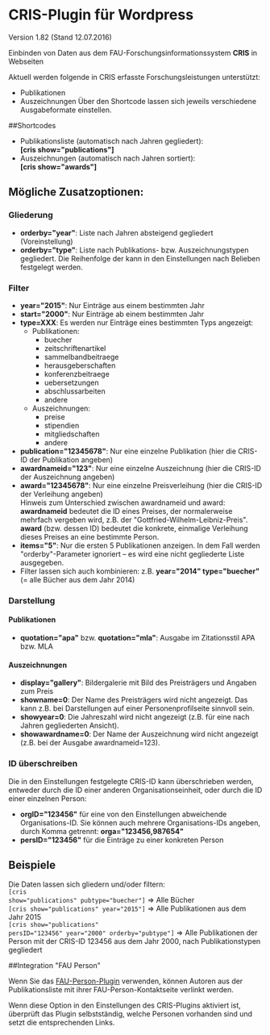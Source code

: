CRIS-Plugin für Wordpress
=========================

Version 1.82 (Stand 12.07.2016)

Einbinden von Daten aus dem FAU-Forschungsinformationssystem <b>CRIS</b> in Webseiten

Aktuell werden folgende in CRIS erfasste Forschungsleistungen unterstützt:
- Publikationen
- Auszeichnungen
Über den Shortcode lassen sich jeweils verschiedene Ausgabeformate einstellen.

##Shortcodes
- Publikationsliste (automatisch nach Jahren gegliedert):<br />
  <b>[cris show="publications"]</b>
- Auszeichnungen (automatisch nach Jahren sortiert):<br />
  <b>[cris show="awards"]</b>

## Mögliche Zusatzoptionen:

### Gliederung
- <b>orderby="year"</b>: Liste nach Jahren absteigend gegliedert (Voreinstellung)
- <b>orderby="type"</b>: Liste nach Publikations- bzw. Auszeichnungstypen gegliedert. Die Reihenfolge der kann in den Einstellungen nach Belieben festgelegt werden.

### Filter
- <b>year="2015"</b>: Nur Einträge aus einem bestimmten Jahr
- <b>start="2000"</b>: Nur Einträge ab einem bestimmten Jahr
- <b>type=XXX</b>: Es werden nur Einträge eines bestimmten Typs angezeigt:
	- Publikationen:
		- buecher
		- zeitschriftenartikel
		- sammelbandbeitraege
		- herausgeberschaften
		- konferenzbeitraege
		- uebersetzungen
		- abschlussarbeiten
		- andere
	- Auszeichnungen:
		- preise
		- stipendien
		- mitgliedschaften
		- andere
- <b>publication="12345678"</b>: Nur eine einzelne Publikation (hier die CRIS-ID der Publikation angeben)
- <b>awardnameid="123"</b>: Nur eine einzelne Auszeichnung (hier die CRIS-ID der Auszeichnung angeben)
- <b>award="12345678"</b>: Nur eine einzelne Preisverleihung (hier die CRIS-ID der Verleihung angeben)<br>
  Hinweis zum Unterschied zwischen awardnameid und award: <b>awardnameid</b> bedeutet die ID eines Preises, der normalerweise mehrfach vergeben wird, z.B. der "Gottfried-Wilhelm-Leibniz-Preis". <b>award</b> (bzw. dessen ID) bedeutet die konkrete, einmalige Verleihung dieses Preises an eine bestimmte Person.
- <b>items="5"</b>: Nur die ersten 5 Publikationen anzeigen. In dem Fall werden "orderby"-Parameter ignoriert &ndash; es wird eine nicht gegliederte Liste ausgegeben.
- Filter lassen sich auch kombinieren: z.B. <b>year="2014" type="buecher"</b> (= alle Bücher aus dem Jahr 2014)

### Darstellung

#### Publikationen
- <b>quotation="apa"</b> bzw. <b>quotation="mla"</b>: Ausgabe im Zitationsstil APA bzw. MLA

#### Auszeichnungen
- <b>display="gallery"</b>: Bildergalerie mit Bild des Preisträgers und Angaben zum Preis
- <b>showname=0</b>: Der Name des Preisträgers wird nicht angezeigt. Das kann z.B. bei Darstellungen auf einer Personenprofilseite sinnvoll sein.
- <b>showyear=0</b>: Die Jahreszahl wird nicht angezeigt (z.B. für eine nach Jahren gegliederten Ansicht).
- <b>showawardname=0</b>: Der Name der Auszeichnung wird nicht angezeigt (z.B. bei der Ausgabe awardnameid=123).

### ID überschreiben
Die in den Einstellungen festgelegte CRIS-ID kann überschrieben werden, entweder durch die ID einer anderen Organisationseinheit, oder durch die ID einer einzelnen Person:
- <b>orgID="123456"</b> für eine von den Einstellungen abweichende Organisations-ID. Sie können auch mehrere Organisations-IDs angeben, durch Komma getrennt: <b>orga="123456,987654"</b>
- <b>persID="123456"</b> für die Einträge zu einer konkreten Person

## Beispiele
Die Daten lassen sich gliedern und/oder filtern:<br>
<code>[cris show="publications" pubtype="buecher"]</code> => Alle Bücher<br>
<code>[cris show="publications" year="2015"]</code> => Alle Publikationen aus dem Jahr 2015<br>
<code>[cris show="publications" persID="123456" year="2000" orderby="pubtype"]</code> => Alle Publikationen der Person mit der CRIS-ID 123456 aus dem Jahr 2000, nach Publikationstypen gegliedert

##Integration "FAU Person"

Wenn Sie das <a href="https://github.com/RRZE-Webteam/fau-person">FAU-Person-Plugin</a> verwenden, können Autoren aus der Publikationsliste mit ihrer FAU-Person-Kontaktseite verlinkt werden.

Wenn diese Option in den Einstellungen des CRIS-Plugins aktiviert ist, überprüft das Plugin selbstständig, welche Personen vorhanden sind und setzt die entsprechenden Links.